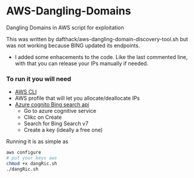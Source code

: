 # AWS-Dangling-Domains
Dangling Domains in AWS script for exploitation

This was written by dafthack/aws-dangling-domain-discovery-tool.sh but was not working because BING updated its endpoints. 
+ I added some enhacements to the code. Like the last commented line, with that you can release your IPs manually if needed. 

### To run it you will need

* [AWS CLI](https://aws.amazon.com/cli/) 
* AWS profile that will let you allocate/deallocate IPs
* [Azure cognito Bing search api](https://azure.microsoft.com/en-us/services/cognitive-services/bing-web-search-api/) 
  * Go to azure cognitive service
  * Clikc on Create
  * Search for Bing Search v7
  * Create a key (ideally a free one)



Running it is as simple as

```sh
aws configure
# put your keys aws 
chmod +x dangRic.sh
./dangRic.sh
```

